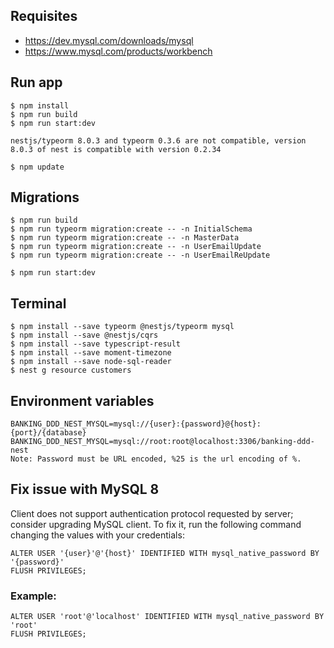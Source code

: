 ## Requisites
- https://dev.mysql.com/downloads/mysql
- https://www.mysql.com/products/workbench

## Run app
```
$ npm install
$ npm run build
$ npm run start:dev

nestjs/typeorm 8.0.3 and typeorm 0.3.6 are not compatible, version 8.0.3 of nest is compatible with version 0.2.34

$ npm update
```

## Migrations

```
$ npm run build
$ npm run typeorm migration:create -- -n InitialSchema
$ npm run typeorm migration:create -- -n MasterData
$ npm run typeorm migration:create -- -n UserEmailUpdate
$ npm run typeorm migration:create -- -n UserEmailReUpdate

$ npm run start:dev
```

## Terminal

```
$ npm install --save typeorm @nestjs/typeorm mysql
$ npm install --save @nestjs/cqrs
$ npm install --save typescript-result
$ npm install --save moment-timezone
$ npm install --save node-sql-reader
$ nest g resource customers
```

## Environment variables

```
BANKING_DDD_NEST_MYSQL=mysql://{user}:{password}@{host}:{port}/{database}
BANKING_DDD_NEST_MYSQL=mysql://root:root@localhost:3306/banking-ddd-nest
Note: Password must be URL encoded, %25 is the url encoding of %.
```

## Fix issue with MySQL 8

Client does not support authentication protocol requested by server; consider upgrading MySQL client.
To fix it, run the following command changing the values with your credentials:

```
ALTER USER '{user}'@'{host}' IDENTIFIED WITH mysql_native_password BY '{password}'
FLUSH PRIVILEGES;
```

### Example:

```
ALTER USER 'root'@'localhost' IDENTIFIED WITH mysql_native_password BY 'root'
FLUSH PRIVILEGES;
```